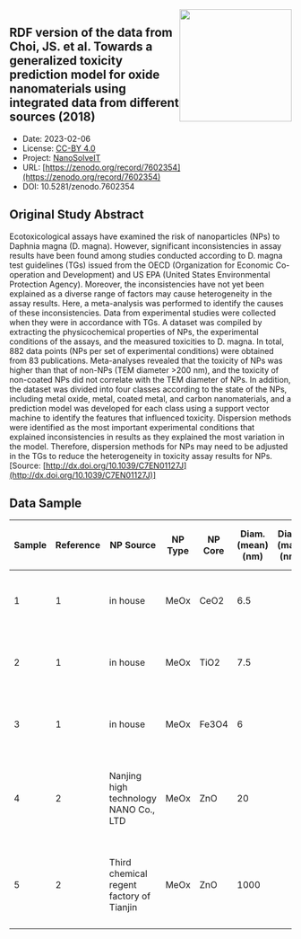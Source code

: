 <img style="float: right; width: 200px" src="https://upload.wikimedia.org/wikipedia/commons/e/e1/NanoCommons-Logo-Large_-_White_Circle_01.png" />


<div style="float: right; width: 200px" class='altmetric-embed' data-badge-type='donut' data-condensed='true' data-badge-details='right' data-doi="10.5281/zenodo.7602354"></div>

## RDF version of the data from Choi, JS. et al. Towards a generalized toxicity prediction model for oxide nanomaterials using integrated data from different sources (2018)
<script type="application/ld+json">
	{
		"@context": {
			"bs": "https://bioschemas.org/",
			"schema": "https://schema.org/",
			"citation": "schema:citation",
			"name": "schema:name",
			"url": "schema:url",
			"variableMeasured": "schema:variableMeasured"
		},
		"@type": "schema:Dataset",
		"variableMeasured": [
			{
				"@type": "schema:PropertyValue",
				"name": "organism"
			},
			{
				"@type": "schema:PropertyValue",
				"name": "dose"
			},
			{
				"@type": "schema:PropertyValue",
				"name": "expose time"
			},
			{
				"@type": "schema:PropertyValue",
				"name": "toxicological endpoint"
			},
			{
				"@type": "schema:PropertyValue",
				"name": "physicochemical characterization"
			},
			{
				"@type": "schema:PropertyValue",
				"name": "composition"
			},
			{
				"@type": "schema:PropertyValue",
				"name": "size"
			},
			{
				"@type": "schema:PropertyValue",
				"name": "size distribution"
			},
			{
				"@type": "schema:PropertyValue",
				"name": "surface area"
			},
			{
				"@type": "schema:PropertyValue",
				"name": "zeta potential"
			}
		],
		"name": "RDF version of the supplementary data from Shin, Hyun Kil and Seo et al. Meta-analysis of Daphnia magna nanotoxicity experiments in accordance with test guidelines (2018)",
		"schema:description": "This is an RDF version of the dataset published by Shin, Hyun Kil and Seo et al. as a supplement of the study Meta-analysis of Daphnia magna nanotoxicity experiments in accordance with test guidelines. Environ. Sci.: Nano (2018). The original dataset is available online: https://ui.staging.kit.cloud.douglasconnect.com/dataexplorer?dataset=ab2bc1ee-99dc-4ddf-b1f9-9fdeb8a0f48c%3A1&q=%7B%7D. The original publication DOI: http://dx.doi.org/10.1039/C7EN01127J. GitHub repository of the datasets converted to RDF along with RML mappings: https://github.com/ammar257ammar/RDFied-datasets",
		"@id": "https://zenodo.org/record/7602354",
		"url": "https://zenodo.org/record/7602354",
		"citation": "https://zenodo.org/record/7602354",
		"http://purl.org/dc/terms/conformsTo": { "@type": "schema:CreativeWork", "@id": "https://bioschemas.org/profiles/Dataset/0.4-DRAFT" },
		"schema:identifier": "10.5281/zenodo.7602354",
		"schema:license": "https://creativecommons.org/licenses/by/4.0/legalcode",
		"schema:creator": [
		  {
			"@type": "schema:Organization",
			"name": "NanoSolveIT"
		  }
		],
		"schema:datePublished": "2023-02-06"
	}
</script>

* Date: 2023-02-06
* License: [CC-BY 4.0](https://creativecommons.org/licenses/by/4.0/legalcode)
* Project: [NanoSolveIT](https://www.nanosolveit.eu/)
* URL: [https://zenodo.org/record/7602354](https://zenodo.org/record/7602354)
* DOI: 10.5281/zenodo.7602354



## Original Study Abstract

Ecotoxicological assays have examined the risk of nanoparticles (NPs) to Daphnia magna (D. magna). However, significant inconsistencies in assay results have been found among studies conducted according to D. magna test guidelines (TGs) issued from the OECD (Organization for Economic Co-operation and Development) and US EPA (United States Environmental Protection Agency). Moreover, the inconsistencies have not yet been explained as a diverse range of factors may cause heterogeneity in the assay results. Here, a meta-analysis was performed to identify the causes of these inconsistencies. Data from experimental studies were collected when they were in accordance with TGs. A dataset was compiled by extracting the physicochemical properties of NPs, the experimental conditions of the assays, and the measured toxicities to D. magna. In total, 882 data points (NPs per set of experimental conditions) were obtained from 83 publications. Meta-analyses revealed that the toxicity of NPs was higher than that of non-NPs (TEM diameter >200 nm), and the toxicity of non-coated NPs did not correlate with the TEM diameter of NPs. In addition, the dataset was divided into four classes according to the state of the NPs, including metal oxide, metal, coated metal, and carbon nanomaterials, and a prediction model was developed for each class using a support vector machine to identify the features that influenced toxicity. Dispersion methods were identified as the most important experimental conditions that explained inconsistencies in results as they explained the most variation in the model. Therefore, dispersion methods for NPs may need to be adjusted in the TGs to reduce the heterogeneity in toxicity assay results for NPs.  [Source: [http://dx.doi.org/10.1039/C7EN01127J](http://dx.doi.org/10.1039/C7EN01127J)]



## Data Sample

|Sample|Reference|NP Source                               |NP Type|NP Core|Diam. (mean) (nm)|Diam. (max) (nm)|Diam. (min) (nm)|Length (average) (µm)|Length (max) (µm)|Length (min) (µm)|MW (Dalton)|Density (g/L)|Dispersity (original)|Hydrodynamic Size|Dispersity (water)|Surface Area (m2/g)|Agg. (mean) (nm)|Agg. (max) (nm)|Agg. (min) (nm)|Zeta Potential (mV)|Image|Shape |Purity (%)|Coating|Coating Material             |Crystalline|Centrifuge|Stir|Stirring|Stirring Rate|Sonication|Sonication2|Sonication Freq.|Filter|Solubilization Media|Maximal Dose|Minimal Dose|Dissolved Cation (mg/L or %)|pH |Exposure Time|Exposure Day|Water          |Materials in Water|Conc. of Materials|Number of Daphina|Daphnia (hour old)|Test Solution (mL)|Container (mL)|Repeating Number|RPM|Food|Menu|Food Concentration (cells/mL)|Test Solution Renewer (day)|Temperature (℃)|Radiation (m)|EC50 |EC UL|EC LL|Immobilisation Rate|Immobilisation Concentration|LC50 |LC UL|LC LL|Mortality|Mortality Concentration|Others feature                                    |
|------|---------|----------------------------------------|-------|-------|-----------------|----------------|----------------|---------------------|-----------------|-----------------|-----------|-------------|---------------------|-----------------|------------------|-------------------|----------------|---------------|---------------|-------------------|-----|------|----------|-------|-----------------------------|-----------|----------|----|--------|-------------|----------|-----------|----------------|------|--------------------|------------|------------|----------------------------|---|-------------|------------|---------------|------------------|------------------|-----------------|------------------|------------------|--------------|----------------|---|----|----|-----------------------------|---------------------------|---------------|-------------|-----|-----|-----|-------------------|----------------------------|-----|-----|-----|---------|-----------------------|--------------------------------------------------|
|1     |1        |in house                                |MeOx   |CeO2   |6.5              |                |                |                     |                 |                 |           |             |                     |                 |                  |                   |                |               |               |11.5               |1    |sphere|          |0      |hexamethylenetetramine       |           |          |    |        |             |          |           |                |      |                    |            |            |                            |9  |48           |2           |ASTM hard water|                  |                  |10               |24                |20                |50            |3               |0  |0   |    |                             |                           |               |             |12   |11   |15   |50                 |12                          |     |     |     |         |                       |단위 환산 error, water condition, LC -> EC            |
|2     |1        |in house                                |MeOx   |TiO2   |7.5              |                |                |                     |                 |                 |           |             |                     |                 |                  |                   |                |               |               |-42.5              |1    |rod   |          |0      |tetramethylammonium hydroxide|           |          |    |        |             |          |           |                |      |                    |            |            |                            |10 |48           |2           |ASTM hard water|                  |                  |10               |24                |20                |50            |3               |0  |0   |    |                             |                           |               |             |16   |13   |20   |50                 |16                          |     |     |     |         |                       |단위 환산 error, water condition, LC -> EC            |
|3     |1        |in house                                |MeOx   |Fe3O4  |6                |                |                |                     |                 |                 |           |             |                     |                 |                  |                   |                |               |               |-58.4              |1    |sphere|          |0      |tetramethylammonium hydroxide|           |          |    |        |             |          |           |                |      |                    |            |            |                            |10 |48           |2           |ASTM hard water|                  |                  |10               |24                |20                |50            |3               |0  |0   |    |                             |                           |               |             |0.23 |0.17 |0.38 |50                 |0.23                        |     |     |     |         |                       |단위 환산 error, water condition, LC -> EC            |
|4     |2        |Nanjing high technology NANO Co., LTD   |MeOx   |ZnO    |20               |                |                |                     |                 |                 |           |             |                     |                 |                  |                   |                |               |               |                   |0    |      |99.6      |0      |                             |           |          |1   |        |             |          |           |                |      |                    |5           |0.01        |                            |   |48           |2           |ISO water      |                  |                  |10               |24                |30                |100           |6               |140|0   |    |                             |                           |23             |             |0.622|0.805|0.411|0.5                |0.622                       |1.511|2.108|1.12 |50       |1.511                  |bulk, carbon data 추가, 단위 환산 error, water condition|
|5     |2        |Third chemical regent factory of Tianjin|MeOx   |ZnO    |1000             |                |                |                     |                 |                 |           |             |                     |                 |                  |                   |                |               |               |                   |0    |      |99        |0      |                             |           |          |1   |        |             |          |           |                |      |                    |5           |0.01        |                            |   |48           |2           |ISO water      |                  |                  |10               |24                |30                |100           |6               |140|0   |    |                             |                           |23             |             |0.481|0.667|0.301|0.5                |0.481                       |1.25 |1.848|0.985|50       |1.25                   |bulk, carbon data 추가, 단위 환산 error, water condition|

